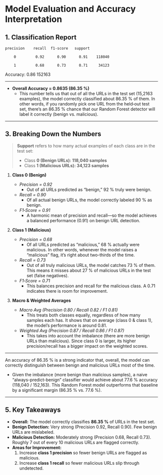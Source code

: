 # Model Evaluation and Accuracy Interpretation


## 1. Classification Report    

    precision    recall  f1‐score   support    
   
        0         0.92      0.90      0.91    118040
   
        1         0.68      0.73      0.71     34123

Accuracy: 0.86                               152163

---


- **Overall Accuracy = 0.8635 (86.35 %)**  
  - This number tells us that out of all the URLs in the test set (15,2163 examples), the model correctly classified about 86.35 % of them. In other words, if you randomly pick one URL from the held‐out test set, there’s an 86.35 % chance that our Random Forest detector will label it correctly (benign vs. malicious).

---

## 3. Breaking Down the Numbers

> **Support** refers to how many actual examples of each class are in the test set:  
> - Class **0 (Benign URLs): 118,040 samples**  
> - Class **1 (Malicious URLs): 34,123 samples**  

1. **Class 0 (Benign)**  
   - *Precision = 0.92*  
     - Out of all URLs predicted as “benign,” 92 % truly were benign.  
   - *Recall = 0.90*  
     - Of all actual benign URLs, the model correctly labeled 90 % as benign.  
   - *F1‐Score = 0.91*  
     - A harmonic mean of precision and recall—so the model achieves a balanced performance (0.91) on benign URL detection.

2. **Class 1 (Malicious)**  
   - *Precision = 0.68*  
     - Of all URLs predicted as “malicious,” 68 % actually were malicious. In other words, whenever the model raises a “malicious” flag, it’s right about two-thirds of the time.  
   - *Recall = 0.73*  
     - Out of all truly malicious URLs, the model catches 73 % of them. This means it misses about 27 % of malicious URLs in the test set (false negatives).  
   - *F1‐Score = 0.71*  
     - This balances precision and recall for the malicious class. A 0.71 indicates there is room for improvement.

3. **Macro & Weighted Averages**  
   - *Macro Avg (Precision 0.80 / Recall 0.82 / F1 0.81)*  
     - This treats both classes equally, regardless of how many samples each has. It shows that on average (class 0 & class 1), the model’s performance is around 0.81.  
   - *Weighted Avg (Precision 0.87 / Recall 0.86 / F1 0.87)*  
     - This takes into account the imbalance (there are more benign URLs than malicious). Since class 0 is larger, its higher precision/recall has a bigger impact on the weighted scores.

---


 An accuracy of 86.35 % is a strong indicator that, overall, the model can correctly distinguish between benign and malicious URLs most of the time.  
   - Given the imbalance (more benign than malicious samples), a naive “always-predict-benign” classifier would achieve about 77.6 % accuracy (118,040 / 152,163). This Random Forest model outperforms that baseline by a significant margin (86.35 % vs. 77.6 %).

---

## 5. Key Takeaways

- **Overall:** The model correctly classifies **86.35 %** of URLs in the test set.  
- **Benign Detection:** Very strong (Precision 0.92, Recall 0.90). Few benign URLs are mislabeled.  
- **Malicious Detection:** Moderately strong (Precision 0.68, Recall 0.73). Roughly 7 out of every 10 malicious URLs are flagged correctly.  
- **Areas for Improvement:**  
  1. Increase **class 1 precision** so fewer benign URLs are flagged as malicious.  
  2. Increase **class 1 recall** so fewer malicious URLs slip through undetected.


